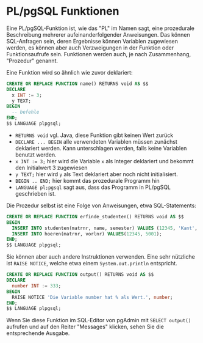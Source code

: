 PL/pgSQL Funktionen
===================

Eine PL/pgSQL-Funktion ist, wie das "PL" im Namen sagt, eine prozedurale Beschreibung mehrerer aufeinanderfolgender Anweisungen. Das können SQL-Anfragen sein, deren Ergebnisse können Variablen zugewiesen werden, es können aber auch Verzweigungen in der Funktion oder Funktionsaufrufe sein. Funktionen werden auch, je nach Zusammenhang, "Prozedur" genannt.

Eine Funktion wird so ähnlich wie zuvor deklariert:

```sql
CREATE OR REPLACE FUNCTION name() RETURNS void AS $$
DECLARE
  x INT := 3;
  y TEXT;
BEGIN
  -- befehle
END;
$$ LANGUAGE plpgsql;
```

* `RETURNS void` vgl. Java, diese Funktion gibt keinen Wert zurück
* `DECLARE ... BEGIN` alle verwendeten Variablen müssen zunächst deklariert werden. Kann unterschlagen werden, falls keine Variablen benutzt werden.
* `x INT := 3;` hier wird die Variable `x` als Integer deklariert und bekommt den Initialwert 3 zugewiesen
* `y TEXT;` hier wird `y` als Text deklariert aber noch nicht initialisiert.
* `BEGIN .. END;` hier kommt das prozedurale Programm hin
* `LANGUAGE pl;pgsql` sagt aus, dass das Programm in PL/pgSQL geschrieben ist.

Die Prozedur selbst ist eine Folge von Anweisungen, etwa SQL-Statements:

```sql
CREATE OR REPLACE FUNCTION erfinde_studenten() RETURNS void AS $$
BEGIN
  INSERT INTO studenten(matrnr, name, semester) VALUES (12345, 'Kant', 7);
  INSERT INTO hoeren(matrnr, vorlnr) VALUES(12345, 5001);
END;
$$ LANGUAGE plpgsql;
```

Sie können aber auch andere Instruktionen verwenden. Eine sehr nützliche ist `RAISE NOTICE`, welche etwa einem `System.out.println` entspricht. 

```sql
CREATE OR REPLACE FUNCTION output() RETURNS void AS $$
DECLARE
  number INT := 333;
BEGIN
  RAISE NOTICE 'Die Variable number hat % als Wert.', number;
END;
$$ LANGUAGE plpgsql;
```

Wenn Sie diese Funktion im SQL-Editor von pgAdmin mit `SELECT output()` aufrufen und auf den Reiter "Messages" klicken, sehen Sie die entsprechende Ausgabe.

